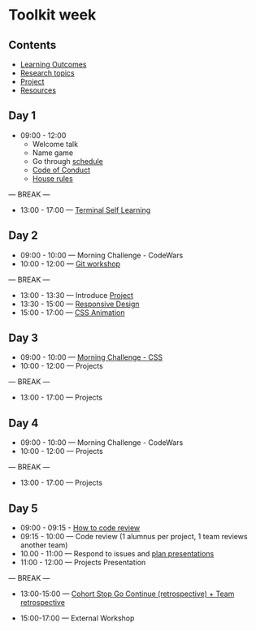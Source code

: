 # Toolkit week

## Contents

- [Learning Outcomes](./learning-outcomes.md)
- [Research topics](./research-afternoon.md)
- [Project](./project.md)
- [Resources](./resources)

## Day 1

- 09:00 - 12:00
  - Welcome talk
  - Name game
  - Go through [schedule](https://github.com/ca-g7/master-reference/tree/master/coursebook)
  - [Code of Conduct](https://github.com/foundersandcoders/gaza-programme/blob/master/professionalism-code-of-conduct.md)
  - [House rules](../general/house-rules.md)


— BREAK —

- 13:00 - 17:00 — [Terminal Self Learning](https://www.rithmschool.com/courses/terminal)

## Day 2

- 09:00 - 10:00 — Morning Challenge - CodeWars
- 10:00 - 12:00 — [Git workshop](https://github.com/foundersandcoders/git-workflow-workshop-for-two)

— BREAK —

- 13:00 - 13:30 — Introduce [Project](./project.md)
- 13:30 - 15:00 — [Responsive Design]()
- 15:00 - 17:00 — [CSS Animation]()


## Day 3

- 09:00 - 10:00 — [Morning Challenge - CSS]()
- 10:00 - 12:00 — Projects

— BREAK —

- 13:00 - 17:00 — Projects

## Day 4

- 09:00 - 10:00 — Morning Challenge - CodeWars
- 10:00 - 12:00 — Projects

— BREAK —

- 13:00 - 17:00 — Projects

## Day 5

- 09:00 - 09:15 - [How to code review](./codereviewintro.md)
- 09:15 - 10:00 — Code review (1 alumnus per project, 1 team reviews another team)
- 10.00 - 11:00 — Respond to issues and [plan presentations](https://github.com/foundersandcoders/master-reference/blob/master/coursebook/general/weekly-projects.md#project-presentation)
- 11:00 - 12:00 — Projects Presentation

— BREAK —

- 13:00-15:00 — [Cohort Stop Go Continue (retrospective) + Team retrospective](https://github.com/foundersandcoders/master-reference/blob/master/coursebook/general/retrospectives.md#cohort-retrospective)

- 15:00-17:00 — External Workshop
